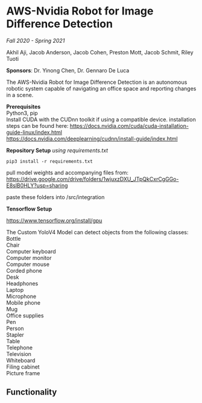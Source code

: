 # AWS-Nvidia Robot for Image Difference Detection

_Fall 2020 - Spring 2021_

Akhil Aji, Jacob Anderson, Jacob Cohen, Preston Mott, Jacob Schmit, Riley Tuoti

**Sponsors**: Dr. Yinong Chen, Dr. Gennaro De Luca

The AWS-Nvidia Robot for Image Difference Detection is an autonomous robotic system capable of navigating an office space and reporting changes in a scene.

**Prerequisites**    
Python3, pip   
Install CUDA with the CUDnn toolkit if using a compatible device.
installation steps can be found here:
https://docs.nvidia.com/cuda/cuda-installation-guide-linux/index.html   
https://docs.nvidia.com/deeplearning/cudnn/install-guide/index.html    

**Repository Setup**
*using requirements.txt*

`pip3 install -r requirements.txt`

pull model weights and accompanying files from:    
https://drive.google.com/drive/folders/1wjuxzDXU_JTpQkCxrCgGGo-E8slB0HLY?usp=sharing

paste these folders into /src/integration    

**Tensorflow Setup**

https://www.tensorflow.org/install/gpu

The Custom YoloV4 Model can detect objects from the following classes:  
Bottle   
Chair  
Computer keyboard  
Computer monitor  
Computer mouse  
Corded phone  
Desk  
Headphones  
Laptop  
Microphone  
Mobile phone  
Mug  
Office supplies  
Pen  
Person  
Stapler  
Table  
Telephone  
Television  
Whiteboard  
Filing cabinet  
Picture frame  

## Functionality



​    




